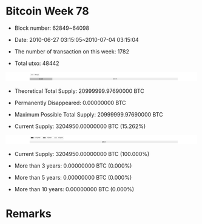 # Bitcoin Week 78

- Block number: 62849~64098

- Date: 2010-06-27 03:15:05~2010-07-04 03:15:04

- The number of transaction on this week: 1782

- Total utxo: 48442

![](../images/mined_week78.png)

- Theoretical Total Supply: 20999999.97690000 BTC

- Permanently Disappeared: 0.00000000 BTC

- Maximum Possible Total Supply: 20999999.97690000 BTC

- Current Supply: 3204950.00000000 BTC (15.262%)

![](../images/year_week78.png)


- Current Supply: 3204950.00000000 BTC (100.000%)

- More than 3 years: 0.00000000 BTC (0.000%)

- More than 5 years: 0.00000000 BTC (0.000%)

- More than 10 years: 0.00000000 BTC (0.000%)

# Remarks


